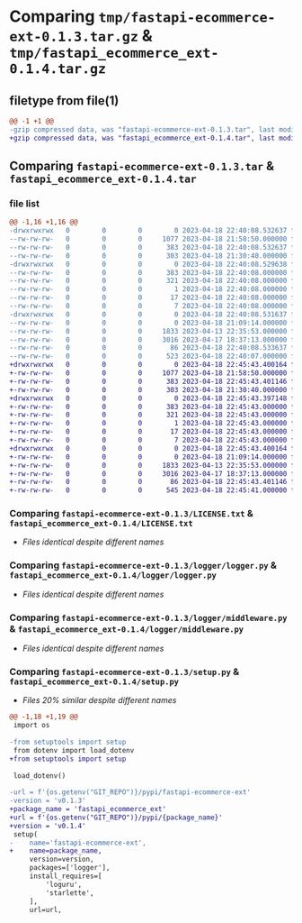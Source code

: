 # Comparing `tmp/fastapi-ecommerce-ext-0.1.3.tar.gz` & `tmp/fastapi_ecommerce_ext-0.1.4.tar.gz`

## filetype from file(1)

```diff
@@ -1 +1 @@
-gzip compressed data, was "fastapi-ecommerce-ext-0.1.3.tar", last modified: Tue Apr 18 22:40:08 2023, max compression
+gzip compressed data, was "fastapi_ecommerce_ext-0.1.4.tar", last modified: Tue Apr 18 22:45:43 2023, max compression
```

## Comparing `fastapi-ecommerce-ext-0.1.3.tar` & `fastapi_ecommerce_ext-0.1.4.tar`

### file list

```diff
@@ -1,16 +1,16 @@
-drwxrwxrwx   0        0        0        0 2023-04-18 22:40:08.532637 fastapi-ecommerce-ext-0.1.3/
--rw-rw-rw-   0        0        0     1077 2023-04-18 21:58:50.000000 fastapi-ecommerce-ext-0.1.3/LICENSE.txt
--rw-rw-rw-   0        0        0      383 2023-04-18 22:40:08.532637 fastapi-ecommerce-ext-0.1.3/PKG-INFO
--rw-rw-rw-   0        0        0      303 2023-04-18 21:30:40.000000 fastapi-ecommerce-ext-0.1.3/README.md
-drwxrwxrwx   0        0        0        0 2023-04-18 22:40:08.529638 fastapi-ecommerce-ext-0.1.3/fastapi_ecommerce_ext.egg-info/
--rw-rw-rw-   0        0        0      383 2023-04-18 22:40:08.000000 fastapi-ecommerce-ext-0.1.3/fastapi_ecommerce_ext.egg-info/PKG-INFO
--rw-rw-rw-   0        0        0      321 2023-04-18 22:40:08.000000 fastapi-ecommerce-ext-0.1.3/fastapi_ecommerce_ext.egg-info/SOURCES.txt
--rw-rw-rw-   0        0        0        1 2023-04-18 22:40:08.000000 fastapi-ecommerce-ext-0.1.3/fastapi_ecommerce_ext.egg-info/dependency_links.txt
--rw-rw-rw-   0        0        0       17 2023-04-18 22:40:08.000000 fastapi-ecommerce-ext-0.1.3/fastapi_ecommerce_ext.egg-info/requires.txt
--rw-rw-rw-   0        0        0        7 2023-04-18 22:40:08.000000 fastapi-ecommerce-ext-0.1.3/fastapi_ecommerce_ext.egg-info/top_level.txt
-drwxrwxrwx   0        0        0        0 2023-04-18 22:40:08.531637 fastapi-ecommerce-ext-0.1.3/logger/
--rw-rw-rw-   0        0        0        0 2023-04-18 21:09:14.000000 fastapi-ecommerce-ext-0.1.3/logger/__init__.py
--rw-rw-rw-   0        0        0     1833 2023-04-13 22:35:53.000000 fastapi-ecommerce-ext-0.1.3/logger/logger.py
--rw-rw-rw-   0        0        0     3016 2023-04-17 18:37:13.000000 fastapi-ecommerce-ext-0.1.3/logger/middleware.py
--rw-rw-rw-   0        0        0       86 2023-04-18 22:40:08.533637 fastapi-ecommerce-ext-0.1.3/setup.cfg
--rw-rw-rw-   0        0        0      523 2023-04-18 22:40:07.000000 fastapi-ecommerce-ext-0.1.3/setup.py
+drwxrwxrwx   0        0        0        0 2023-04-18 22:45:43.400164 fastapi_ecommerce_ext-0.1.4/
+-rw-rw-rw-   0        0        0     1077 2023-04-18 21:58:50.000000 fastapi_ecommerce_ext-0.1.4/LICENSE.txt
+-rw-rw-rw-   0        0        0      383 2023-04-18 22:45:43.401146 fastapi_ecommerce_ext-0.1.4/PKG-INFO
+-rw-rw-rw-   0        0        0      303 2023-04-18 21:30:40.000000 fastapi_ecommerce_ext-0.1.4/README.md
+drwxrwxrwx   0        0        0        0 2023-04-18 22:45:43.397148 fastapi_ecommerce_ext-0.1.4/fastapi_ecommerce_ext.egg-info/
+-rw-rw-rw-   0        0        0      383 2023-04-18 22:45:43.000000 fastapi_ecommerce_ext-0.1.4/fastapi_ecommerce_ext.egg-info/PKG-INFO
+-rw-rw-rw-   0        0        0      321 2023-04-18 22:45:43.000000 fastapi_ecommerce_ext-0.1.4/fastapi_ecommerce_ext.egg-info/SOURCES.txt
+-rw-rw-rw-   0        0        0        1 2023-04-18 22:45:43.000000 fastapi_ecommerce_ext-0.1.4/fastapi_ecommerce_ext.egg-info/dependency_links.txt
+-rw-rw-rw-   0        0        0       17 2023-04-18 22:45:43.000000 fastapi_ecommerce_ext-0.1.4/fastapi_ecommerce_ext.egg-info/requires.txt
+-rw-rw-rw-   0        0        0        7 2023-04-18 22:45:43.000000 fastapi_ecommerce_ext-0.1.4/fastapi_ecommerce_ext.egg-info/top_level.txt
+drwxrwxrwx   0        0        0        0 2023-04-18 22:45:43.400164 fastapi_ecommerce_ext-0.1.4/logger/
+-rw-rw-rw-   0        0        0        0 2023-04-18 21:09:14.000000 fastapi_ecommerce_ext-0.1.4/logger/__init__.py
+-rw-rw-rw-   0        0        0     1833 2023-04-13 22:35:53.000000 fastapi_ecommerce_ext-0.1.4/logger/logger.py
+-rw-rw-rw-   0        0        0     3016 2023-04-17 18:37:13.000000 fastapi_ecommerce_ext-0.1.4/logger/middleware.py
+-rw-rw-rw-   0        0        0       86 2023-04-18 22:45:43.401146 fastapi_ecommerce_ext-0.1.4/setup.cfg
+-rw-rw-rw-   0        0        0      545 2023-04-18 22:45:41.000000 fastapi_ecommerce_ext-0.1.4/setup.py
```

### Comparing `fastapi-ecommerce-ext-0.1.3/LICENSE.txt` & `fastapi_ecommerce_ext-0.1.4/LICENSE.txt`

 * *Files identical despite different names*

### Comparing `fastapi-ecommerce-ext-0.1.3/logger/logger.py` & `fastapi_ecommerce_ext-0.1.4/logger/logger.py`

 * *Files identical despite different names*

### Comparing `fastapi-ecommerce-ext-0.1.3/logger/middleware.py` & `fastapi_ecommerce_ext-0.1.4/logger/middleware.py`

 * *Files identical despite different names*

### Comparing `fastapi-ecommerce-ext-0.1.3/setup.py` & `fastapi_ecommerce_ext-0.1.4/setup.py`

 * *Files 20% similar despite different names*

```diff
@@ -1,18 +1,19 @@
 import os
 
-from setuptools import setup
 from dotenv import load_dotenv
+from setuptools import setup
 
 load_dotenv()
 
-url = f'{os.getenv("GIT_REPO")}/pypi/fastapi-ecommerce-ext'
-version = 'v0.1.3'
+package_name = 'fastapi_ecommerce_ext'
+url = f'{os.getenv("GIT_REPO")}/pypi/{package_name}'
+version = 'v0.1.4'
 setup(
-    name='fastapi-ecommerce-ext',
+    name=package_name,
     version=version,
     packages=['logger'],
     install_requires=[
         'loguru',
         'starlette',
     ],
     url=url,
```

